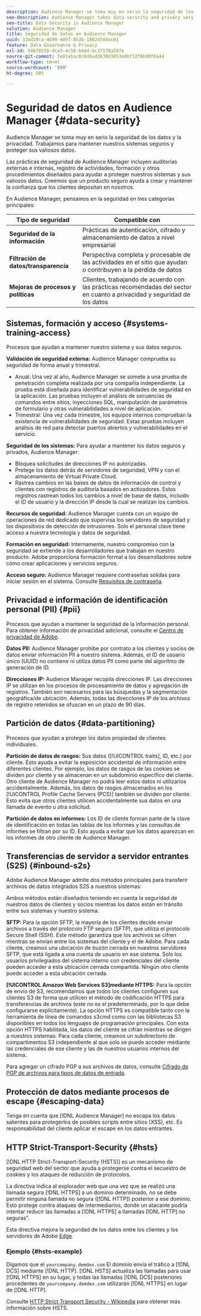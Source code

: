 ```yaml
---
description: Audience Manager se toma muy en serio la seguridad de los datos y la privacidad. Trabajamos para mantener nuestros sistemas seguros y proteger sus valiosos datos.
seo-description: Audience Manager takes data security and privacy very seriously. We work to keep our systems secure and protect your valuable data.
seo-title: Data Security in Audience Manager
solution: Audience Manager
title: Seguridad de datos en Audience Manager
uuid: 33ad19ca-4690-4d97-853b-1882d7d4ac01
feature: Data Governance & Privacy
exl-id: 94b70250-dca3-4c50-b4dd-bc37178a587e
source-git-commit: fe01ebac8c0d0ad3630d3853e0bf32f0b00f6a44
workflow-type: tm+mt
source-wordcount: '999'
ht-degree: 98%

---
```


# Seguridad de datos en Audience Manager {#data-security}

Audience Manager se toma muy en serio la seguridad de los datos y la privacidad. Trabajamos para mantener nuestros sistemas seguros y proteger sus valiosos datos.

Las prácticas de seguridad de Audience Manager incluyen auditorías externas e internas, registro de actividades, formación y otros procedimientos diseñados para ayudar a proteger nuestros sistemas y sus valiosos datos. Creemos que un producto seguro ayuda a crear y mantener la confianza que los clientes depositan en nosotros.

En Audience Manager, pensamos en la seguridad en tres categorías principales:

| Tipo de seguridad | Compatible con |
|---|---|
| **Seguridad de la información** | Prácticas de autenticación, cifrado y almacenamiento de datos a nivel empresarial |
| **Filtración de datos/transparencia** | Perspectiva completa y procesable de las actividades en el sitio que ayudan o contribuyen a la pérdida de datos |
| **Mejoras de procesos y políticas** | Clientes, trabajando de acuerdo con las prácticas recomendadas del sector en cuanto a privacidad y seguridad de los datos |

## Sistemas, formación y acceso {#systems-training-access}

Procesos que ayudan a mantener nuestro sistema y sus datos seguros.

**Validación de seguridad externa:** Audience Manager comprueba su seguridad de forma anual y trimestral.

* Anual: Una vez al año, Audience Manager se somete a una prueba de penetración completa realizada por una compañía independiente. La prueba está diseñada para identificar vulnerabilidades de seguridad en la aplicación. Las pruebas incluyen el análisis de secuencias de comandos entre sitios, inyecciones SQL, manipulación de parámetros de formulario y otras vulnerabilidades a nivel de aplicación.
* Trimestral: Una vez cada trimestre, los equipos internos comprueban la existencia de vulnerabilidades de seguridad. Estas pruebas incluyen análisis de red para detectar puertos abiertos y vulnerabilidades en el servicio.

**Seguridad de los sistemas:** Para ayudar a mantener los datos seguros y privados, Audience Manager:

* Bloquea solicitudes de direcciones IP no autorizadas.
* Protege los datos detrás de servidores de seguridad, VPN y con el almacenamiento de Virtual Private Cloud.
* Rastrea cambios en las bases de datos de información de control y clientes con registros de auditoría basados en activadores. Estos registros rastrean todos los cambios a nivel de base de datos, incluido el ID de usuario y la dirección IP desde la cual se realizan los cambios.

**Recursos de seguridad:** Audience Manager cuenta con un equipo de operaciones de red dedicado que supervisa los servidores de seguridad y los dispositivos de detección de intrusiones. Solo el personal clave tiene acceso a nuestra tecnología y datos de seguridad.

**Formación en seguridad:** Internamente, nuestro compromiso con la seguridad se extiende a los desarrolladores que trabajan en nuestro producto. Adobe proporciona formación formal a los desarrolladores sobre cómo crear aplicaciones y servicios seguros.

**Acceso seguro:** Audience Manager requiere contraseñas sólidas para iniciar sesión en el sistema. Consulte [Requisitos de contraseña](../../reference/password-requirements.md).

## Privacidad e información de identificación personal (PII) {#pii}

Procesos que ayudan a mantener la seguridad de la información personal. Para obtener información de privacidad adicional, consulte el [Centro de privacidad de Adobe](https://www.adobe.com/es/privacy/advertising-services.html).

**Datos PII:** Audience Manager prohíbe por contrato a los clientes y socios de datos enviar información PII a nuestro sistema. Además, el ID de usuario único (UUID) no contiene ni utiliza datos PII como parte del algoritmo de generación de ID.

**Direcciones IP:** Audience Manager recopila direcciones IP. Las direcciones IP se utilizan en los procesos de procesamiento de datos y agregación de registros. También son necesarios para las búsquedas y la segmentación geográfica/de ubicación. Además, todas las direcciones IP de los archivos de registro retenidos se ofuscan en un plazo de 90 días.

## Partición de datos {#data-partitioning}

Procesos que ayudan a proteger los datos propiedad de clientes individuales.

**Partición de datos de rasgos:**  Sus datos ([!UICONTROL traits], ID, etc.) por cliente. Esto ayuda a evitar la exposición accidental de información entre diferentes clientes. Por ejemplo, los datos de rasgos de las cookies se dividen por cliente y se almacenan en un subdominio específico del cliente. Otro cliente de Audience Manager no podrá leer estos datos ni utilizarlos accidentalmente. Además, los datos de rasgos almacenados en los [!UICONTROL Profile Cache Servers (PCS)] también se dividen por cliente. Esto evita que otros clientes utilicen accidentalmente sus datos en una llamada de evento u otra solicitud.

**Partición de datos en informes:** Los ID de cliente forman parte de la clave de identificación en todas las tablas de los informes y las consultas de informes se filtran por su ID. Esto ayuda a evitar que los datos aparezcan en los informes de otro cliente de Audience Manager.

## Transferencias de servidor a servidor entrantes (S2S)  {#inbound-s2s}

Adobe Audience Manager admite dos métodos principales para transferir archivos de datos integrados S2S a nuestros sistemas:

Ambos métodos están diseñados teniendo en cuenta la seguridad de nuestros datos de clientes y socios mientras los datos están en tránsito entre sus sistemas y nuestro sistema.

**SFTP:** Para la opción SFTP, la mayoría de los clientes decide enviar archivos a través del protocolo FTP seguro (SFTP), que utiliza el protocolo Secure Shell (SSH). Este método garantiza que los archivos se cifren mientras se envían entre los sistemas del cliente y el de Adobe. Para cada cliente, creamos una ubicación de buzón cerrada en nuestros servidores SFTP, que está ligada a una cuenta de usuario en ese sistema. Solo los usuarios privilegiados del sistema interno con credenciales del cliente pueden acceder a esta ubicación cerrada compartida. Ningún otro cliente puede acceder a esta ubicación cerrada.

**[!UICONTROL Amazon Web Services S3]mediante HTTPS:** Para la opción de envío de S3, recomendamos que todos los clientes configuren sus clientes S3 de forma que utilicen el método de codificación HTTPS para transferencias de archivos (este no es el predeterminado, por lo que debe configurarse explícitamente). La opción HTTPS es compatible tanto con la herramienta de línea de comandos s3cmd como con las bibliotecas S3 disponibles en todos los lenguajes de programación principales. Con esta opción HTTPS habilitada, los datos del cliente se cifran mientras se dirigen a nuestros sistemas. Para cada cliente, creamos un subdirectorio de compartimentos S3 independiente al que solo se puede acceder mediante las credenciales de ese cliente y las de nuestros usuarios internos del sistema.

Para agregar un cifrado PGP a sus archivos de datos, consulte [Cifrado de PGP de archivos para tipos de datos de entrada](../../integration/sending-audience-data/batch-data-transfer-explained/inbound-file-encryption.md).

## Protección de datos mediante procesos de escape {#escaping-data}

Tenga en cuenta que [!DNL Audience Manager] no escapa los datos salientes para protegerlos de posibles scripts entre sitios (XSS), etc. Es responsabilidad del cliente aplicar el escape en los datos entrantes.

## HTTP Strict-Transport-Security {#hsts}

[!DNL HTTP Strict-Transport-Security (HSTS)] es un mecanismo de seguridad web del sector que ayuda a protegerse contra el secuestro de cookies y los ataques de reducción de protocolos.

La directiva indica al explorador web que una vez que se realizó una llamada segura [!DNL HTTPS] a un dominio determinado, no se debe permitir ninguna llamada no segura ([!DNL HTTP]) posterior a ese dominio. Esto protege contra ataques de intermediarios, donde un atacante podría intentar reducir las llamadas a [!DNL HTTPS] a llamadas [!DNL HTTP] no seguras”.

Esta directiva mejora la seguridad de los datos entre los clientes y los servidores de Adobe [Edge](../../reference/system-components/components-edge.md).

### Ejemplo {#hsts-example}

Digamos que el `yourcompany.demdex.com` El dominio envía el tráfico a [!DNL DCS] mediante [!DNL HTTP]. [!DNL HSTS] actualiza las llamadas para usar [!DNL HTTPS] en su lugar, y todas las llamadas [!DNL DCS] posteriores procedentes de `yourcompany.demdex.com` utilizarán [!DNL HTTPS] en lugar de [!DNL HTTP].

Consulte [HTTP Strict Transport Security - Wikipedia](https://es.wikipedia.org/wiki/HTTP_Strict_Transport_Security) para obtener más información sobre HSTS.

